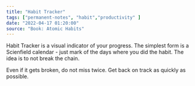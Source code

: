 ```yaml
---
title: "Habit Tracker"
tags: ["permanent-notes", "habit","productivity" ]
date: "2022-04-17 01:20:00"
source: "Book: Atomic Habits"
---
```


Habit Tracker is a visual indicator of your progress. The simplest form is a Scienfield calendar - just mark of the days where you did the habit. The idea is to not break the chain.

Even if it gets broken, do not miss twice. Get back on track as quickly as possible.